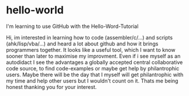 # hello-world
I'm learning to use GitHub with the  Hello-Word-Tutorial

Hi, im interested in learning how to code (assembler/c/...) and scripts (ahk/lisp/vba/...) and heard a lot about github and how it brings programmers together. It looks like a useful tool, which I want to know sooner than later to maximise my improvment. Even if i see myself as an autodidact I see the advantages a globally accepted central collaborative code source, to find code-examples or maybe get help by philantrophic users. Maybe there will be the day that I myself will get philantrophic with my time and help other users but I wouldn't count on it. Thats me being honest thanking you for your interest.
